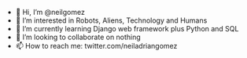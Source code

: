 - 👋 Hi, I’m @neilgomez
- 👀 I’m interested in Robots, Aliens, Technology and Humans
- 🌱 I’m currently learning Django web framework plus Python and SQL
- 💞️ I’m looking to collaborate on nothing
- 📫 How to reach me: twitter.com/neiladriangomez

<!---
neilgomez/neilgomez is a ✨ special ✨ repository because its `README.md` (this file) appears on your GitHub profile.
You can click the Preview link to take a look at your changes.
--->
